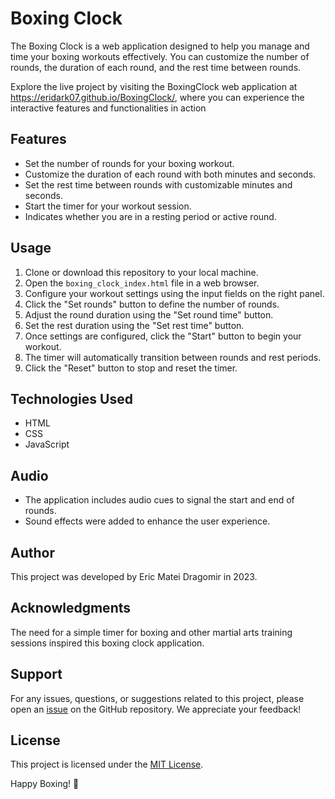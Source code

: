 # Boxing Clock

The Boxing Clock is a web application designed to help you manage and time your boxing workouts effectively. You can customize the number of rounds, the duration of each round, and the rest time between rounds.

Explore the live project by visiting the BoxingClock web application at https://eridark07.github.io/BoxingClock/, where you can experience the interactive features and functionalities in action

## Features

- Set the number of rounds for your boxing workout.
- Customize the duration of each round with both minutes and seconds.
- Set the rest time between rounds with customizable minutes and seconds.
- Start the timer for your workout session.
- Indicates whether you are in a resting period or active round.

## Usage

1. Clone or download this repository to your local machine.
2. Open the `boxing_clock_index.html` file in a web browser.
3. Configure your workout settings using the input fields on the right panel.
4. Click the "Set rounds" button to define the number of rounds.
5. Adjust the round duration using the "Set round time" button.
6. Set the rest duration using the "Set rest time" button.
7. Once settings are configured, click the "Start" button to begin your workout.
8. The timer will automatically transition between rounds and rest periods.
9. Click the "Reset" button to stop and reset the timer.

## Technologies Used

- HTML
- CSS
- JavaScript

## Audio

- The application includes audio cues to signal the start and end of rounds.
- Sound effects were added to enhance the user experience.

## Author

This project was developed by Eric Matei Dragomir in 2023.

## Acknowledgments
The need for a simple timer for boxing and other martial arts training sessions inspired this boxing clock application.

## Support
For any issues, questions, or suggestions related to this project, please open an [issue](https://github.com/Eridark07/BoxingClock/issues) on the GitHub repository. We appreciate your feedback!

## License

This project is licensed under the [MIT License](LICENSE).

Happy Boxing! 🥊
